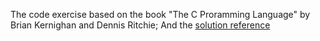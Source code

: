 The code exercise based on the book "The C Proramming Language" by Brian Kernighan and Dennis Ritchie;
And the [solution reference](http://clc-wiki.net/wiki/K%26R2_solutions)



